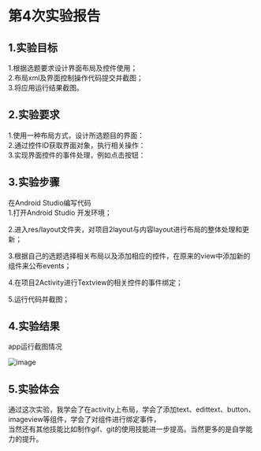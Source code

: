 # 第4次实验报告
## 1.实验目标
1.根据选题要求设计界面布局及控件使用；  
2.布局xml及界面控制操作代码提交并截图；  
3.将应用运行结果截图。  
  
## 2.实验要求
1.使用一种布局方式，设计所选题目的界面：   
2.通过控件ID获取界面对象，执行相关操作：  
3.实现界面控件的事件处理，例如点击按钮： 

## 3.实验步骤
在Android Studio编写代码  
1.打开Android Studio 开发环境；

2.进入res/layout文件夹，对项目2layout与内容layout进行布局的整体处理和更新；

3.根据自己的选题选择相关布局以及添加相应的控件，在原来的view中添加新的组件来公布events；

4.在项目2Activity进行Textview的相关控件的事件绑定；

5.运行代码并截图；  

## 4.实验结果
app运行截图情况 

![image](https://github.com/h-higgins/android-labs-2018/blob/master/com1614080901119/jietu%234.gif)

## 5.实验体会
通过这次实验，我学会了在activity上布局，学会了添加text、edittext、button、imageview等组件，学会了对组件进行绑定事件，  
当然还有其他技能比如制作gif、git的使用技能进一步提高。当然更多的是自学能力的提升。
